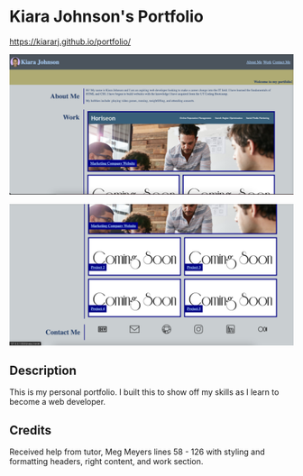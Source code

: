# Kiara Johnson's Portfolio

https://kiararj.github.io/portfolio/

![Alt text](/assets/screenshot-one.png "Screenshot of website")

![Alt text](/assets/screenshot-two.png "Screenshot of website")
## Description

This is my personal portfolio. I built this to show off my skills as I learn to become a web developer. 

## Credits

Received help from tutor, Meg Meyers lines 58 - 126 with styling and formatting headers, right content, and work section.



